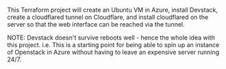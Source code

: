 This Terraform project will create an Ubuntu VM in Azure, install Devstack, create a cloudflared tunnel on Cloudflare, and install cloudflared on the server so that the web interface can be reached via the tunnel.   

NOTE: Devstack doesn't survive reboots well - hence the whole idea with this project. i.e. This is a starting point for being able to spin up an instance of Openstack in Azure  without having to leave an expensive server running 24/7.
